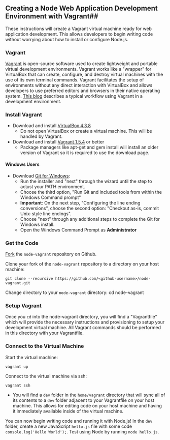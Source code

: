 ## Creating a Node Web Application Development Environment with Vagrant##

These instructions will create a Vagrant virtual machine ready for web application development.
This allows developers to begin writing code without worrying about how to install or configure Node.js.

### Vagrant ###

[Vagrant](http://docs.vagrantup.com/v2/why-vagrant/index.html) is open-source software used to create lightweight and portable virtual development environments. Vagrant works like a "wrapper" for VirtualBox that can create, configure, and destroy virtual machines with the use of its own terminal commands. Vagrant facilitates the setup of environments without any direct interaction with VirtualBox and allows developers to use preferred editors and browsers in their native operating system. [This blog](http://mitchellh.com/the-tao-of-vagrant) describes a typical workflow using Vagrant in a development environment.

###  Install Vagrant ###

- Download and install [VirtualBox 4.3.8](https://www.virtualbox.org/wiki/Download_Old_Builds_4_3)
  - Do not open VirtualBox or create a virtual machine. This will be handled by Vagrant.
- Download and install [Vagrant 1.5.4](http://www.vagrantup.com/download-archive/v1.5.4.html) or better
  - Package managers like apt-get and gem install will install an older version of Vagrant so it is required to use the download page.

#### Windows Users ####

- Download [Git for Windows](http://msysgit.github.io/):
  - Run the installer and "next" through the wizard until the step to adjust your PATH environment.
  - Choose the third option, "Run Git and included tools from within the Windows Command prompt"
  - **Important**: On the next step, "Configuring the line ending conversions", choose the second option:       "Checkout as-is, commit Unix-style line endings".
  - Choose "next" through any additional steps to complete the Git for Windows install.
  - Open the Windows Command Prompt as **Administrator**

### Get the Code 

[Fork](http://github.com/lynnaloo/node-vagrant) the `node-vagrant` repository on Github.

Clone your fork of the `node-vagrant` repository to a directory on your host machine:

    git clone --recursive https://github.com/<github-username>/node-vagrant.git

Change directory to your `node-vagrant` directory:
    cd node-vagrant

### Setup Vagrant ###

Once you `cd` into the node-vagrant directory, you will find a "Vagrantfile" which will provide
the necessary instructions and provisioning to setup your development virtual machine. All Vagrant commands
should be performed in this directory with your Vagrantfile.

### Connect to the Virtual Machine ###

Start the virtual machine:

    vagrant up

Connect to the virtual machine via ssh:

    vagrant ssh

- You will find a `dev` folder in the `home/vagrant` directory that will sync all of its contents
  to a `dev` folder adjacent to your Vagrantfile on your host machine. This allows for editing code
  on your host machine and having it immediately available inside of the virtual machine.

You can now begin writing code and running it with Node.js! In the `dev` folder, create a new JavaScript `hello.js` file with some code `console.log('Hello World');`. Test using Node by running `node hello.js`.
